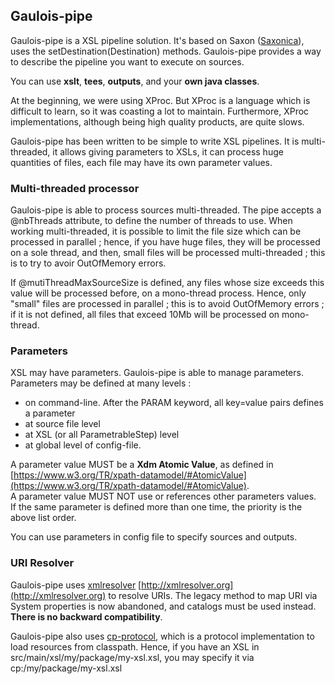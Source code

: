 Gaulois-pipe
------------

Gaulois-pipe is a XSL pipeline solution. It's based on Saxon ([Saxonica](http://saxonica.com)), uses the setDestination(Destination) methods. Gaulois-pipe provides a way to describe the pipeline you want to execute on sources.

You can use **xslt**, **tees**, **outputs**, and your **own java classes**.

At the beginning, we were using XProc. But XProc is a language which is difficult to learn, so it was coasting a lot to maintain. Furthermore, XProc implementations, although being high quality products, are quite slows.

Gaulois-pipe has been written to be simple to write XSL pipelines. It is multi-threaded, it allows giving parameters to XSLs, it can process huge quantities of files, each file may have its own parameter values.

### Multi-threaded processor

Gaulois-pipe is able to process sources multi-threaded. The pipe accepts a @nbThreads attribute, to define the number of threads to use. When working multi-threaded, it is possible to limit the file size which can be processed in parallel ; hence, if you have huge files, they will be processed on a sole thread, and then, small files will be processed multi-threaded ; this is to try to avoir OutOfMemory errors.

If @mutiThreadMaxSourceSize is defined, any files whose size exceeds this value will be processed before, on a mono-thread process. Hence, only "small" files are processed in parallel ; this is to avoid OutOfMemory errors ; if it is not defined, all files that exceed 10Mb will be processed on mono-thread.

### Parameters

XSL may have parameters. Gaulois-pipe is able to manage parameters. Parameters may be defined at many levels :

*   on command-line. After the PARAM keyword, all key=value pairs defines a parameter
*   at source file level
*   at XSL (or all ParametrableStep) level
*   at global level of config-file.

A parameter value MUST be a **Xdm Atomic Value**, as defined in [https://www.w3.org/TR/xpath-datamodel/#AtomicValue](https://www.w3.org/TR/xpath-datamodel/#AtomicValue).  
A parameter value MUST NOT use or references other parameters values.  
If the same parameter is defined more than one time, the priority is the above list order.

You can use parameters in config file to specify sources and outputs.

### URI Resolver

Gaulois-pipe uses [xmlresolver](./dependencies.html) [http://xmlresolver.org](http://xmlresolver.org) to resolve URIs. The legacy method to map URI via System properties is now abandoned, and catalogs must be used instead. **There is no backward compatibility**.

Gaulois-pipe also uses [cp-protocol](./dependencies.html), which is a protocol implementation to load resources from classpath. Hence, if you have an XSL in src/main/xsl/my/package/my-xsl.xsl, you may specify it via cp:/my/package/my-xsl.xsl
